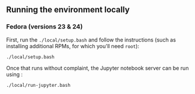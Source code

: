 ## Running the environment locally

### Fedora (versions 23 &amp; 24)
First, run the ```./local/setup.bash``` and follow the instructions (such as installing additional RPMs, for which you'll need ```root```):
```
./local/setup.bash 
```

Once that runs without complaint, the Jupyter notebook server can be run using :

```
./local/run-jupyter.bash 
```

